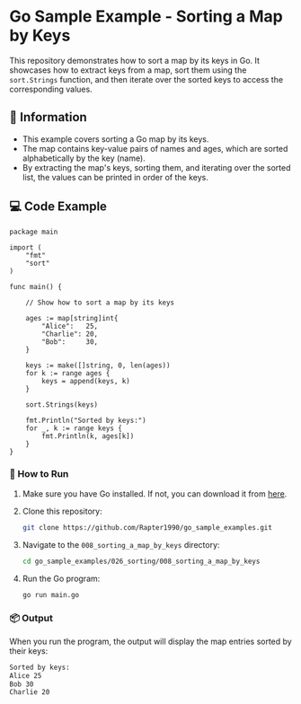 # Go Sample Example - Sorting a Map by Keys

This repository demonstrates how to sort a map by its keys in Go. It showcases how to extract keys from a map, sort them using the `sort.Strings` function, and then iterate over the sorted keys to access the corresponding values.

## 📖 Information

<ul style="list-style-type:disc">
  <li>This example covers sorting a Go map by its keys.</li>
  <li>The map contains key-value pairs of names and ages, which are sorted alphabetically by the key (name).</li>
  <li>By extracting the map's keys, sorting them, and iterating over the sorted list, the values can be printed in order of the keys.</li>
</ul>

## 💻 Code Example

```golang
package main

import (
	"fmt"
	"sort"
)

func main() {

	// Show how to sort a map by its keys

	ages := map[string]int{
		"Alice":   25,
		"Charlie": 20,
		"Bob":     30,
	}

	keys := make([]string, 0, len(ages))
	for k := range ages {
		keys = append(keys, k)
	}

	sort.Strings(keys)

	fmt.Println("Sorted by keys:")
	for _, k := range keys {
		fmt.Println(k, ages[k])
	}
}
```

### 🏃 How to Run

1. Make sure you have Go installed. If not, you can download it from [here](https://golang.org/dl/).
2. Clone this repository:

   ```bash
   git clone https://github.com/Rapter1990/go_sample_examples.git
   ```

3. Navigate to the `008_sorting_a_map_by_keys` directory:

   ```bash
   cd go_sample_examples/026_sorting/008_sorting_a_map_by_keys
   ```

4. Run the Go program:

   ```bash
   go run main.go
   ```

### 📦 Output

When you run the program, the output will display the map entries sorted by their keys:

```bash
Sorted by keys:
Alice 25
Bob 30
Charlie 20
```